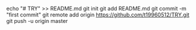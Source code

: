 echo "# TRY" >> README.md
git init
git add README.md
git commit -m "first commit"
git remote add origin https://github.com/t19960512/TRY.git
git push -u origin master

